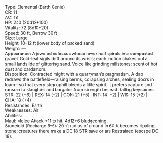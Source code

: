 Type: Elemental (Earth Genie)  
CR: 11  
AC: 18  
HP: 240 (20d12+100)  
Vitality: 72 (8d10+20)  
Speed: 30 ft, Burrow 30 ft  
Size: Large  
Height: 10–12 ft (lower body of packed sand)  
Weight: —  
Appearance: A jeweled colossus whose lower half spirals into compacted gravel. Gold-leaf sigils drift around its wrists; each motion shakes out a small landslide of glittering sand. Voice like grinding millstones; scent of hot dust and cardamom.  
Disposition: Contracted might with a quarryman’s pragmatism. A dao redraws the battlefield—raising berms, collapsing arches, sealing doors in loam—so that every step uphill bleeds a little spirit. It prefers capture and ransom to slaughter and bargains from strength beneath falling keystones.  
STR: 22 (+6) | DEX: 14 (+2) | CON: 21 (+5) | INT: 14 (+2) | WIS: 15 (+2) | CHA: 18 (+4)  
Resistances: Earth  
Weaknesses: Air  
Abilities:  
Maul: Melee Attack +11 to hit, 4d12+6 bludgeoning.  
Stonefold (Recharge 5–6): 20-ft radius of ground in 60 ft becomes rippling stone; creatures there make a DC 18 STR save or are Restrained (escape DC 18).